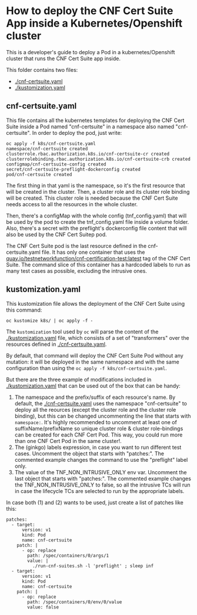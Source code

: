 <!-- markdownlint-disable line-length no-bare-urls no-emphasis-as-heading -->
# How to deploy the CNF Cert Suite App inside a Kubernetes/Openshift cluster

This is a developer's guide to deploy a Pod in a kubernetes/Openshift cluster that runs the CNF Cert Suite app inside.

This folder contains two files:

* [./cnf-certsuite.yaml](cnf-certsuite.yaml)
* [./kustomization.yaml](kustomization.yaml)

## cnf-certsuite.yaml

This file contains all the kubernetes templates for deploying the CNF Cert Suite inside a Pod named "cnf-certsuite" in a namespace also named "cnf-certsuite". In order to deploy the pod, just write:

```console
oc apply -f k8s/cnf-certsuite.yaml
namespace/cnf-certsuite created
clusterrole.rbac.authorization.k8s.io/cnf-certsuite-cr created
clusterrolebinding.rbac.authorization.k8s.io/cnf-certsuite-crb created
configmap/cnf-certsuite-config created
secret/cnf-certsuite-preflight-dockerconfig created
pod/cnf-certsuite created
```

The first thing in that yaml is the namespace, so it's the first resource that will be created in the cluster. Then, a cluster role and its cluster role binding will be created. This cluster role is needed because the CNF Cert Suite needs access to all the resources in the whole cluster.

Then, there's a configMap with the whole config (tnf_config.yaml) that will be used by the pod to create the tnf_config.yaml file inside a volume folder. Also, there's a secret with the preflight's dockerconfig file content that will also be used by the CNF Cert Suitep pod.

The CNF Cert Suite pod is the last resource defined in the cnf-certsuite.yaml file. It has only one container that uses the [quay.io/testnetworkfunction/cnf-certification-test:latest](latest) tag of the CNF Cert Suite. The command slice of this container has a hardcoded labels to run as many test cases as possible, excluding the intrusive ones.

## kustomization.yaml

This kustomization file allows the deployment of the CNF Cert Suite using this command:

```console
oc kustomize k8s/ | oc apply -f -
```

The `kustomization` tool used by `oc` will parse the content of the [./kustomization.yaml](kustomization.yaml) file, which consists of a set of "transformers" over the resources defined in [./cnf-certsuite.yaml](cnf-certsuite.yaml).

By default, that command will deploy the CNF Cert Suite Pod without any mutation: it will be deployed in the same namespace and with the same configuration than using the `oc apply -f k8s/cnf-certsuite.yaml`.

But there are the three example of modifications included in [./kustomization.yaml](kustomization.yaml) that can be used out of the box that can be handy:

1. The namespace and the prefix/suffix of each resource's name. By default, the [./cnf-certsuite.yaml](cnf-certsuite.yaml) uses the namespace "cnf-certsuite" to deploy all the reources (except the cluster role and the cluster role binding), but this can be changed uncommenting the line that starts with `namespace:`. It's highly recommended to uncomment at least one of suffixName/prefixName so unique cluster role & cluster role-bindings can be created for each CNF Cert Pod. This way, you could run more than one CNF Cert Pod in the same cluster!.
2. The (ginkgo) labels expression, in case you want to run different test cases. Uncomment the object that starts with "patches:". The commented example changes the command to use the "preflight" label only.
3. The value of the TNF_NON_INTRUSIVE_ONLY env var. Uncomment the last object that starts with "patches:". The commented example changes the TNF_NON_INTRUSIVE_ONLY to false, so all the intrusive TCs will run in case the lifecycle TCs are selected to run by the appropriate labels.

In case both (1) and (2) wants to be used, just create a list of patches like this:

```console
patches:
  - target:
      version: v1
      kind: Pod
      name: cnf-certsuite
    patch: |
      - op: replace
        path: /spec/containers/0/args/1
        value: |
          ./run-cnf-suites.sh -l 'preflight' ; sleep inf
  - target:
      version: v1
      kind: Pod
      name: cnf-certsuite
    patch: |
      - op: replace
        path: /spec/containers/0/env/0/value
        value: false
```
